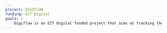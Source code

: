 ```yaml
---
project: DIGIFLOW 
funding: EIT Digital
goals: >
    Digiflow is an EIT Digital funded project that aims at tracking the movement of assets and workforce in the shop floor so as to digitize and monitor in real-time industrial workflows’ progress. In this context, a Fog Computing Platform (Foggy) will be transferred to a real industrial context for collecting and elaborating the data close to the user and the data source.
---
```

